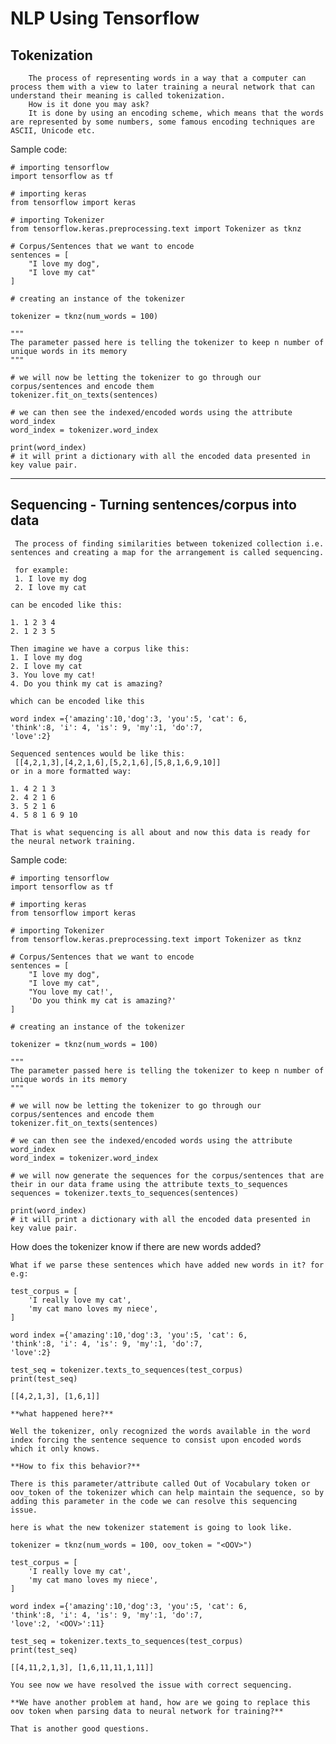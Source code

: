 # NLP Using Tensorflow

## Tokenization

        The process of representing words in a way that a computer can process them with a view to later training a neural network that can understand their meaning is called tokenization.
        How is it done you may ask?
        It is done by using an encoding scheme, which means that the words are represented by some numbers, some famous encoding techniques are ASCII, Unicode etc.

Sample code:

    # importing tensorflow
    import tensorflow as tf
    
    # importing keras
    from tensorflow import keras
    
    # importing Tokenizer
    from tensorflow.keras.preprocessing.text import Tokenizer as tknz

    # Corpus/Sentences that we want to encode
    sentences = [
        "I love my dog",
        "I love my cat"
    ]

    # creating an instance of the tokenizer

    tokenizer = tknz(num_words = 100)
    
    """
    The parameter passed here is telling the tokenizer to keep n number of unique words in its memory
    """
    
    # we will now be letting the tokenizer to go through our corpus/sentences and encode them
    tokenizer.fit_on_texts(sentences)
    
    # we can then see the indexed/encoded words using the attribute word_index
    word_index = tokenizer.word_index
    
    print(word_index)
    # it will print a dictionary with all the encoded data presented in key value pair.

_ _ _

## Sequencing - Turning sentences/corpus into data

     The process of finding similarities between tokenized collection i.e. sentences and creating a map for the arrangement is called sequencing.

     for example: 
     1. I love my dog
     2. I love my cat

    can be encoded like this:

    1. 1 2 3 4
    2. 1 2 3 5

    Then imagine we have a corpus like this:
    1. I love my dog
    2. I love my cat
    3. You love my cat!
    4. Do you think my cat is amazing?

    which can be encoded like this

    word index ={'amazing':10,'dog':3, 'you':5, 'cat': 6,
    'think':8, 'i': 4, 'is': 9, 'my':1, 'do':7,
    'love':2}

    Sequenced sentences would be like this:
     [[4,2,1,3],[4,2,1,6],[5,2,1,6],[5,8,1,6,9,10]]
    or in a more formatted way:

    1. 4 2 1 3
    2. 4 2 1 6
    3. 5 2 1 6
    4. 5 8 1 6 9 10

    That is what sequencing is all about and now this data is ready for the neural network training.

Sample code:

    # importing tensorflow
    import tensorflow as tf
    
    # importing keras
    from tensorflow import keras
    
    # importing Tokenizer
    from tensorflow.keras.preprocessing.text import Tokenizer as tknz

    # Corpus/Sentences that we want to encode
    sentences = [
        "I love my dog",
        "I love my cat",
        "You love my cat!',
        'Do you think my cat is amazing?'
    ]

    # creating an instance of the tokenizer

    tokenizer = tknz(num_words = 100)
    
    """
    The parameter passed here is telling the tokenizer to keep n number of unique words in its memory
    """
    
    # we will now be letting the tokenizer to go through our corpus/sentences and encode them
    tokenizer.fit_on_texts(sentences)
    
    # we can then see the indexed/encoded words using the attribute word_index
    word_index = tokenizer.word_index

    # we will now generate the sequences for the corpus/sentences that are their in our data frame using the attribute texts_to_sequences
    sequences = tokenizer.texts_to_sequences(sentences)
    
    print(word_index)
    # it will print a dictionary with all the encoded data presented in key value pair.

How does the tokenizer know if there are new words added?

    What if we parse these sentences which have added new words in it? for e.g:

    test_corpus = [
        'I really love my cat',
        'my cat mano loves my niece',
    ]

    word index ={'amazing':10,'dog':3, 'you':5, 'cat': 6,
    'think':8, 'i': 4, 'is': 9, 'my':1, 'do':7,
    'love':2}

    test_seq = tokenizer.texts_to_sequences(test_corpus)
    print(test_seq)

    [[4,2,1,3], [1,6,1]]

    **what happened here?**

    Well the tokenizer, only recognized the words available in the word index forcing the sentence sequence to consist upon encoded words which it only knows.

    **How to fix this behavior?**

    There is this parameter/attribute called Out of Vocabulary token or oov_token of the tokenizer which can help maintain the sequence, so by adding this parameter in the code we can resolve this sequencing issue.

    here is what the new tokenizer statement is going to look like.

    tokenizer = tknz(num_words = 100, oov_token = "<OOV>")

    test_corpus = [
        'I really love my cat',
        'my cat mano loves my niece',
    ]

    word index ={'amazing':10,'dog':3, 'you':5, 'cat': 6,
    'think':8, 'i': 4, 'is': 9, 'my':1, 'do':7,
    'love':2, '<OOV>':11}

    test_seq = tokenizer.texts_to_sequences(test_corpus)
    print(test_seq)

    [[4,11,2,1,3], [1,6,11,11,1,11]]

    You see now we have resolved the issue with correct sequencing.

    **We have another problem at hand, how are we going to replace this oov token when parsing data to neural network for training?**

    That is another good questions.